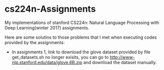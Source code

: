 # cs224n-Assignments
My implementations of stanford CS224n: Natural Language Processing with Deep Learning(winter 2017) assignments.

Here are some solutins to those problems that I met when executing codes provided by the assignments:
* In assignments 1, link to download the glove dataset provided by file get_datasets.sh no longer exisits, you can go to http://www-nlp.stanford.edu/data/glove.6B.zip and download the dataset manually.
